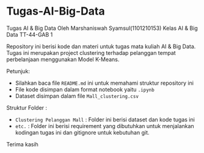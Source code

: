# Tugas-AI-Big-Data
Tugas AI &amp; Big Data
Oleh Marshaniswah Syamsul(1101210153) Kelas AI &amp; Big Data TT-44-GAB 1

Repository ini berisi kode dan materi untuk tugas mata kuliah AI &amp; Big Data. Tugas ini merupakan project clustering terhadap pelanggan tempat perbelanjaan menggunakan Model K-Means. 

Petunjuk: 
- Silahkan baca file `README.md` ini untuk memahami struktur repository ini
- File kode disimpan dalam format notebook yaitu `.ipynb`
- Dataset disimpan dalam file `Mall_clustering.csv`

Struktur Folder : 
- `Clustering Pelanggan Mall` : Folder ini berisi dataset dan kode tugas ini
- `etc.` : Folder ini berisi requirement yang dibutuhkan untuk menjalankan kodingan tugas ini dan gitignore untuk kebutuhan git.

Terima kasih
